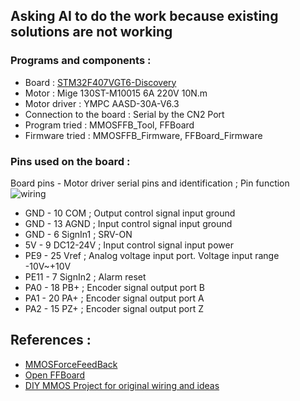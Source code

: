 ## Asking AI to do the work because existing solutions are not working



### Programs and components : 
* Board : [STM32F407VGT6-Discovery](https://www.st.com/en/microcontrollers-microprocessors/stm32f407vg.html)
* Motor : Mige 130ST-M10015 6A 220V 10N.m
* Motor driver : YMPC AASD-30A-V6.3
* Connection to the board : Serial by the CN2 Port
* Program tried : MMOSFFB_Tool, FFBoard
* Firmware tried : MMOSFFB_Firmware, FFBoard_Firmware



### Pins used on the board :
Board pins - Motor driver serial pins and identification ; Pin function
![wiring](https://github.com/axewoo/drivingsim/assets/63790257/df14e593-b195-4299-8988-7d3c994cf6ba)

* GND - 10 COM ; Output control signal input ground
* GND - 13 AGND ; Input control signal input ground
* GND - 6 SignIn1 ; SRV-ON
* 5V - 9 DC12-24V ; Input control signal input power 
* PE9 - 25 Vref ; Analog voltage input port. Voltage input range -10V~+10V
* PE11 - 7 SignIn2 ; Alarm reset
* PA0 - 18 PB+ ; Encoder signal output port B
* PA1 - 20 PA+ ; Encoder signal output port A
* PA2 - 15 PZ+ ; Encoder signal output port Z 



## References :
* [MMOSForceFeedBack](https://forum.virtualracing.org/threads/diy-usb-force-feedback-controller.92420/) 
* [Open FFBoard](https://hackaday.io/project/163904-open-ffboard)
* [DIY MMOS Project for original wiring and ideas](https://hackaday.io/project/168801-diy-mmos-ffb-stm32-and-servo-drive-servo-motor)
